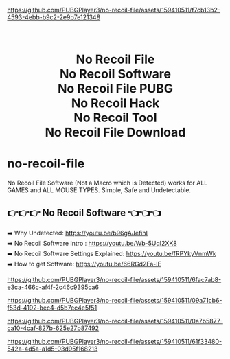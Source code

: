 
https://github.com/PUBGPlayer3/no-recoil-file/assets/159410511/f7cb13b2-4593-4ebb-b9c2-2e9b7e121348
<h1 align="center">
  <br>
  No Recoil File
  <br>
  No Recoil Software
  <br>
  No Recoil File PUBG
  <br>
  No Recoil Hack
  <br>
  No Recoil Tool
  <br>
  No Recoil File Download
</h1>


# no-recoil-file
No Recoil File Software (Not a Macro which is Detected) works for ALL GAMES and ALL MOUSE TYPES. Simple, Safe and Undetectable.

<h2>
👉👉👉 No Recoil Software 👈👈👈
</h2>


➡️ Why Undetected: https://youtu.be/b96gAJefihI<br>
➡️ No Recoil Software Intro : https://youtu.be/Wb-5UqI2XK8<br>
➡️ No Recoil Software Settings Explained: https://youtu.be/fRPYkyVnmWk<br>
➡️ How to get Software: https://youtu.be/66RGd2Fa-IE<br>


https://github.com/PUBGPlayer3/no-recoil-file/assets/159410511/6fac7ab8-e3ca-466c-af4f-2c46c9395ca6


https://github.com/PUBGPlayer3/no-recoil-file/assets/159410511/09a71cb6-f53d-4192-bec4-d5b7ec4e5f51


https://github.com/PUBGPlayer3/no-recoil-file/assets/159410511/0a7b5877-ca10-4caf-827b-625e27b87492


https://github.com/PUBGPlayer3/no-recoil-file/assets/159410511/61f33480-542a-4d5a-a1d5-03d95f168213









